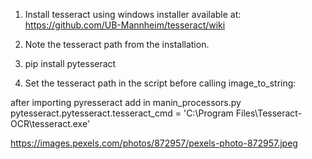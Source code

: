 
1. Install tesseract using windows installer available at: https://github.com/UB-Mannheim/tesseract/wiki

2. Note the tesseract path from the installation.

3. pip install pytesseract

4. Set the tesseract path in the script before calling image_to_string:

after importing pyresseract add in manin_processors.py
pytesseract.pytesseract.tesseract_cmd = 'C:\\Program Files\\Tesseract-OCR\\tesseract.exe'


https://images.pexels.com/photos/872957/pexels-photo-872957.jpeg